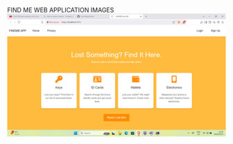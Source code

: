 FIND ME WEB APPLICATION IMAGES
![image alt](https://github.com/MbongiseniNtimane/FINDME-WEB-APPLICATION/blob/c5741ae03085f89453b6d99dc435cf2691c06862/Screenshot%20(10).png)
